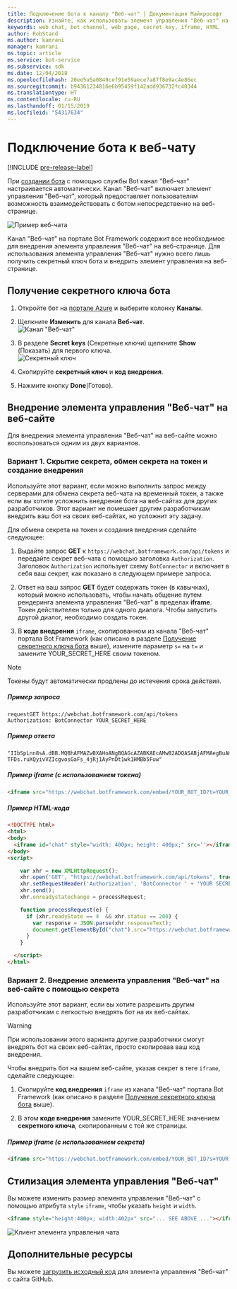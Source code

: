 ```yaml
---
title: Подключение бота к каналу "Веб-чат" | Документация Майкрософт
description: Узнайте, как использовать элемент управления "Веб-чат" на веб-странице для бота, подключенного к каналу "Веб-чат".
keywords: web chat, bot channel, web page, secret key, iframe, HTML
author: RobStand
ms.author: kamrani
manager: kamrani
ms.topic: article
ms.service: bot-service
ms.subservice: sdk
ms.date: 12/04/2018
ms.openlocfilehash: 20ee5a5a0849cef91e59aece7a87f8e9ac4e86ec
ms.sourcegitcommit: b94361234816e6b95459f142add936732fc40344
ms.translationtype: HT
ms.contentlocale: ru-RU
ms.lasthandoff: 01/15/2019
ms.locfileid: "54317634"
---
```

# <a name="connect-a-bot-to-web-chat"></a>Подключение бота к веб-чату

[!INCLUDE [pre-release-label](./includes/pre-release-label.md)]

При [создании бота](bot-service-quickstart.md) с помощью службы Bot канал "Веб-чат" настраивается автоматически. Канал "Веб-чат" включает элемент управления "Веб-чат", который предоставляет пользователям возможность взаимодействовать с ботом непосредственно на веб-странице.

![Пример веб-чата](./media/bot-service-channel-webchat/create-a-bot.png)

Канал "Веб-чат" на портале Bot Framework содержит все необходимое для внедрения элемента управления "Веб-чат" на веб-странице. Для использования элемента управления "Веб-чат" нужно всего лишь получить секретный ключ бота и внедрить элемент управления на веб-странице.

## <a id="step-1"></a> Получение секретного ключа бота

1. Откройте бот на [портале Azure](http://portal.azure.com) и выберите колонку **Каналы**.

2. Щелкните **Изменить** для канала **Веб-чат**.  
![Канал "Веб-чат"](./media/bot-service-channel-webchat/bot-service-channel-list.png)

3. В разделе **Secret keys** (Секретные ключи) щелкните **Show** (Показать) для первого ключа.  
![Секретный ключ](./media/bot-service-channel-webchat/secret-key.png)

4. Скопируйте **секретный ключ** и **код внедрения**.

5. Нажмите кнопку **Done**(Готово).

## <a name="embed-the-web-chat-control-in-your-website"></a>Внедрение элемента управления "Веб-чат" на веб-сайте

Для внедрения элемента управления "Веб-чат" на веб-сайте можно воспользоваться одним из двух вариантов.

### <a name="option-1---keep-your-secret-hidden-exchange-your-secret-for-a-token-and-generate-the-embed"></a>Вариант 1. Скрытие секрета, обмен секрета на токен и создание внедрения

Используйте этот вариант, если можно выполнить запрос между серверами для обмена секрета веб-чата на временный токен, а также если вы хотите усложнить внедрение бота на веб-сайтах для других разработчиков. Этот вариант не помешает другим разработчикам внедрить ваш бот на своих веб-сайтах, но усложнит эту задачу.

Для обмена секрета на токен и создания внедрения сделайте следующее:

1. Выдайте запрос **GET** к `https://webchat.botframework.com/api/tokens` и передайте секрет веб-чата с помощью заголовка `Authorization`. Заголовок `Authorization` использует схему `BotConnector` и включает в себя ваш секрет, как показано в следующем примере запроса.

2. Ответ на ваш запрос **GET** будет содержать токен (в кавычках), который можно использовать, чтобы начать общение путем рендеринга элемента управления "Веб-чат" в пределах **iframe**. Токен действителен только для одного диалога. Чтобы запустить другой диалог, необходимо создать токен.

3. В **коде внедрения** `iframe`, скопированном из канала "Веб-чат" портала Bot Framework (как описано в разделе [Получение секретного ключа бота](#step-1) выше), измените параметр `s=` на `t=` и замените YOUR_SECRET_HERE своим токеном.

> [!NOTE]
> Токены будут автоматически продлены до истечения срока действия. 

##### <a name="example-request"></a>Пример запроса

```
requestGET https://webchat.botframework.com/api/tokens
Authorization: BotConnector YOUR_SECRET_HERE
```

##### <a name="example-response"></a>Пример ответа 

```response
"IIbSpLnn8sA.dBB.MQBhAFMAZwBXAHoANgBQAGcAZABKAEcAMwB2ADQASABjAFMAegBuAHYANwA.bbguxyOv0gE.cccJjH-TFDs.ruXQyivVZIcgvosGaFs_4jRj1AyPnDt1wk1HMBb5Fuw"
```

##### <a name="example-iframe-using-token"></a>Пример iframe (с использованием токена)

```html
<iframe src="https://webchat.botframework.com/embed/YOUR_BOT_ID?t=YOUR_TOKEN_HERE"></iframe>
```

##### <a name="example-html-code"></a>Пример HTML-кода
```html
<!DOCTYPE html>
<html>
<body>
  <iframe id="chat" style="width: 400px; height: 400px;" src=''></iframe>
</body>
<script>

    var xhr = new XMLHttpRequest();
    xhr.open('GET', "https://webchat.botframework.com/api/tokens", true);
    xhr.setRequestHeader('Authorization', 'BotConnector ' + 'YOUR SECRET HERE');
    xhr.send();
    xhr.onreadystatechange = processRequest;

    function processRequest(e) {
      if (xhr.readyState == 4  && xhr.status == 200) {
        var response = JSON.parse(xhr.responseText);
        document.getElementById("chat").src="https://webchat.botframework.com/embed/lucas-direct-line?t="+response
      }
    }

  </script>
</html>
```

### <a id="option-2"></a> Вариант 2. Внедрение элемента управления "Веб-чат" на веб-сайте с помощью секрета

Используйте этот вариант, если вы хотите разрешить другим разработчикам с легкостью внедрять бот на их веб-сайтах. 

> [!WARNING]
> При использовании этого варианта другие разработчики смогут внедрять бот на своих веб-сайтах, просто скопировав ваш код внедрения.

Чтобы внедрить бот на вашем веб-сайте, указав секрет в теге `iframe`, сделайте следующее:

1. Скопируйте **код внедрения** `iframe` из канала "Веб-чат" портала Bot Framework (как описано в разделе [Получение секретного ключа бота](#step-1) выше).

2. В этом **коде внедрения** замените YOUR_SECRET_HERE значением **секретного ключа**, скопированным с той же страницы.

##### <a name="example-iframe-using-secret"></a>Пример iframe (с использованием секрета)

```html
<iframe src="https://webchat.botframework.com/embed/YOUR_BOT_ID?s=YOUR_SECRET_HERE"></iframe>
```

## <a name="style-the-web-chat-control"></a>Стилизация элемента управления "Веб-чат"

Вы можете изменить размер элемента управления "Веб-чат" с помощью атрибута `style` `iframe`, чтобы указать `height` и `width`.

```html
<iframe style="height:480px; width:402px" src="... SEE ABOVE ..."></iframe>
```

![Клиент элемента управления чата](./media/chatwidget-client.png)

## <a name="additional-resources"></a>Дополнительные ресурсы

Вы можете [загрузить исходный код](https://aka.ms/BotFramework-WebChat-V4) для элемента управления "Веб-чат" с сайта GitHub.
